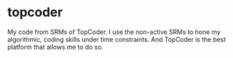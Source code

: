 topcoder
========

My code from SRMs of TopCoder. I use the non-active SRMs to hone my algorithmic, coding skills under time constraints. And TopCoder is the best platform that allows me to do so. 
